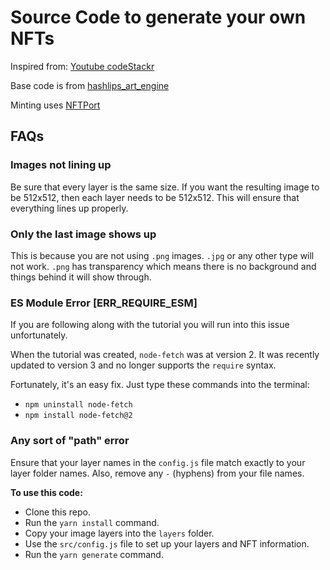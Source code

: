 # Source Code to generate your own NFTs

Inspired from: [Youtube codeStackr](https://github.com/codeSTACKr/video-source-code-create-nft-collection/releases/tag/v0.1.0-alpha)

Base code is from [hashlips_art_engine](https://github.com/HashLips/hashlips_art_engine)

Minting uses [NFTPort](https://nftport.xyz)

## FAQs

### Images not lining up

Be sure that every layer is the same size. If you want the resulting image to be 512x512, then each layer needs to be 512x512. This will ensure that everything lines up properly.

### Only the last image shows up

This is because you are not using `.png` images. `.jpg` or any other type will not work. `.png` has transparency which means there is no background and things behind it will show through.

### ES Module Error \[ERR_REQUIRE_ESM\]

If you are following along with the tutorial you will run into this issue unfortunately.

When the tutorial was created, `node-fetch` was at version 2. It was recently updated to version 3 and no longer supports the `require` syntax.

Fortunately, it's an easy fix. Just type these commands into the terminal:

- `npm uninstall node-fetch`
- `npm install node-fetch@2`

### Any sort of "path" error

Ensure that your layer names in the `config.js` file match exactly to your layer folder names. Also, remove any `-` (hyphens) from your file names.

**To use this code:**

- Clone this repo.
- Run the `yarn install` command.
- Copy your image layers into the `layers` folder.
- Use the `src/config.js` file to set up your layers and NFT information.
- Run the `yarn generate` command.
